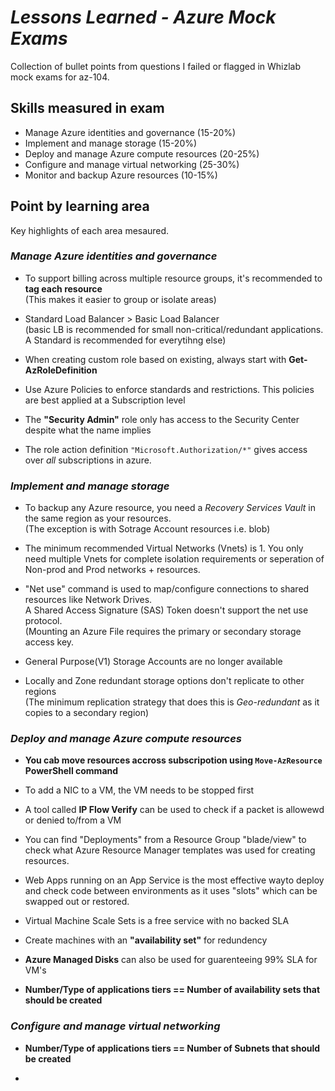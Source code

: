 # _Lessons Learned - Azure Mock Exams_

Collection of bullet points from questions I failed or flagged in Whizlab mock exams for az-104.

## Skills measured in exam
* Manage Azure identities and governance (15-20%)
* Implement and manage storage (15-20%)
* Deploy and manage Azure compute resources (20-25%)
* Configure and manage virtual networking (25-30%)
* Monitor and backup Azure resources (10-15%)

## Point by learning area
Key highlights of each area mesaured.

### _Manage Azure identities and governance_

* To support billing across multiple resource groups, it's recommended to **tag each resource** <br /> (This makes it easier to group or isolate areas)

* Standard Load Balancer > Basic Load Balancer <br /> (basic LB is recommended for small non-critical/redundant applications. A Standard is recommended for everytihng else)

* When creating custom role based on existing, always start with **Get-AzRoleDefinition**

* Use Azure Policies to enforce standards and restrictions. This policies are best applied at a Subscription level

* The **"Security Admin"** role only has access to the Security Center despite what the name implies

* The role action definition `"Microsoft.Authorization/*"` gives access over *all* subscriptions in azure.



### _Implement and manage storage_

* To backup any Azure resource, you need a *Recovery Services Vault* in the same region as your resources. <br /> (The exception is with Sotrage Account resources i.e. blob)

* The minimum recommended Virtual Networks (Vnets) is 1. You only need multiple Vnets for complete isolation requirements or seperation of Non-prod and Prod networks + resources.

* "Net use" command is used to map/configure connections to shared resources like Network Drives. <br /> A Shared Access Signature (SAS) Token doesn't support the net use protocol. <br /> (Mounting an Azure File requires the primary or secondary storage access key.

* General Purpose(V1) Storage Accounts are no longer available

* Locally and Zone redundant storage options don't replicate to other regions <br /> (The minimum replication strategy that does this is *Geo-redundant* as it copies to a secondary region)



### _Deploy and manage Azure compute resources_

* **You cab move resources accross subscripotion using `Move-AzResource` PowerShell command**

* To add a NIC to a VM, the VM needs to be stopped first

* A tool called **IP Flow Verify** can be used to check if a packet is allowewd or denied to/from a VM

* You can find "Deployments" from a Resource Group "blade/view" to check what Azure Resource Manager templates was used for creating resources.

* Web Apps running on an App Service is the most effective wayto deploy and check code between environments as it uses "slots" which can be swapped out or restored.

* Virtual Machine Scale Sets is a free service with no backed SLA

* Create machines with an **"availability set"** for redundency

* **Azure Managed Disks** can also be used for guarenteeing 99% SLA for VM's

* **Number/Type of applications tiers == Number of availability sets that should be created**



### _Configure and manage virtual networking_

* **Number/Type of applications tiers == Number of Subnets that should be created**

* 





























